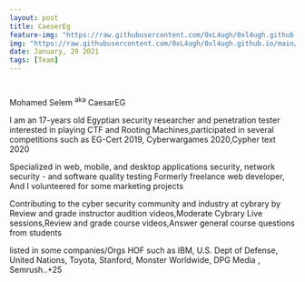 ```yaml
---
layout: post
title: CaeserEg
feature-img: "https://raw.githubusercontent.com/0xL4ugh/0xl4ugh.github.io/main/assets/img/portfolio/119704652_174376640840967_2769713793120923192_n.jpg"
img: "https://raw.githubusercontent.com/0xL4ugh/0xl4ugh.github.io/main/assets/img/portfolio/119704652_174376640840967_2769713793120923192_n.jpg"
date: January, 29 2021
tags: [Team]
---
```


<p style ="text-align: center; font-size: 40px">
<div><p>Mohamed Selem <sup>aka</sup> CaesarEG</p>

<p>I am an 17-years old Egyptian security researcher and penetration tester interested in playing CTF and Rooting Machines,participated in several competitions such as EG-Cert 2019, Cyberwargames 2020,Cypher text 2020</p>

<p>Specialized in web, mobile, and desktop applications security, network security - and software quality testing Formerly freelance web developer, And I volunteered for some marketing projects</p>
<p>
Contributing to the cyber security community and industry at cybrary by Review and grade instructor audition videos,Moderate Cybrary Live sessions,Review and grade course videos,Answer general course questions from students</p>

<p>
listed in some companies/Orgs HOF such as IBM, U.S. Dept of Defense, United Nations, Toyota, Stanford, Monster Worldwide, DPG Media , Semrush..+25</p></div>
</p>
